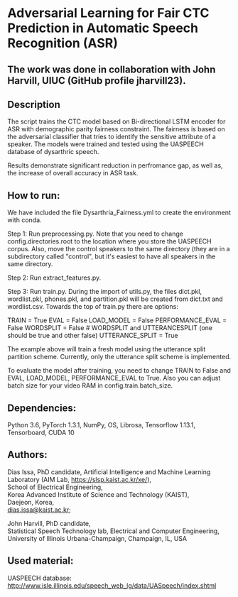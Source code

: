 #  Adversarial Learning for Fair CTC Prediction in Automatic Speech Recognition (ASR)

## The work was done in collaboration with John Harvill, UIUC (GitHub profile jharvill23). 

## Description
The script trains the CTC model based on Bi-directional LSTM encoder for ASR with demographic parity fairness constraint. The fairness is based on the adversarial classifier that tries to identify the sensitive attribute of a speaker. The models were trained and tested using the UASPEECH database of dysarthric speech.

Results demonstrate significant reduction in perfromance gap, as well as, the increase of overall accuracy in ASR task.

## How to run:
We have included the file Dysarthria_Fairness.yml to create the environment with conda.

Step 1: Run preprocessing.py. Note that you need to change config.directories.root to the location where you
store the UASPEECH corpus. Also, move the control speakers to the same directory (they are in a subdirectory called
"control", but it's easiest to have all speakers in the same directory.

Step 2: Run extract_features.py.

Step 3: Run train.py. During the import of utils.py, the files dict.pkl, wordlist.pkl, phones.pkl, and partition.pkl
will be created from dict.txt and wordlist.csv. Towards the top of train.py there are options:

TRAIN = True
EVAL = False
LOAD_MODEL = False
PERFORMANCE_EVAL = False
WORDSPLIT = False  # WORDSPLIT and UTTERANCESPLIT (one should be true and other false)
UTTERANCE_SPLIT = True

The example above will train a fresh model using the utterance split partition scheme. Currently, only the utterance split scheme is implemented.

To evaluate the model after training, you need to change TRAIN to False and EVAL, LOAD_MODEL, PERFORMANCE_EVAL to True. Also you can adjust batch size for your video RAM in
config.train.batch_size.

## Dependencies:
Python 3.6, PyTorch 1.3.1, NumPy, OS, Librosa, Tensorflow 1.13.1, Tensorboard, CUDA 10

## Authors:
  Dias Issa, PhD candidate,
  Artificial Intelligence and Machine Learning Laboratory (AIM Lab, https://slsp.kaist.ac.kr/xe/),   
  School of Electrical Engineering,  
  Korea Advanced Institute of Science and Technology (KAIST),  
  Daejeon, Korea,  
  dias.issa@kaist.ac.kr;
  
  John Harvill, PhD candidate,  
  Statistical Speech Technology lab,
  Electrical and Computer Engineering,  
  University of Illinois Urbana-Champaign, 
  Champaign, IL, USA

## Used material:
UASPEECH database: http://www.isle.illinois.edu/speech_web_lg/data/UASpeech/index.shtml

  

